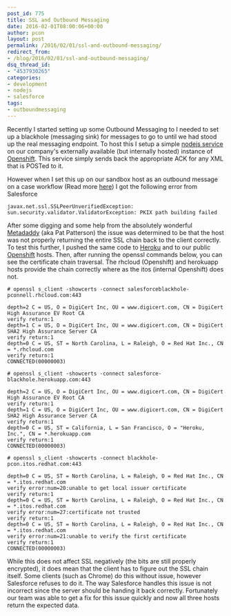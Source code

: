 ```yaml
---
post_id: 775
title: SSL and Outbound Messaging
date: 2016-02-01T08:00:06+00:00
author: pcon
layout: post
permalink: /2016/02/01/ssl-and-outbound-messaging/
redirect_from:
- /blog/2016/02/01/ssl-and-outbound-messaging/
dsq_thread_id:
- "4537930265"
categories:
- development
- nodejs
- salesforce
tags:
- outboundmessaging
---
```

Recently I started setting up some Outbound Messaging to I needed to set up a blackhole (messaging sink) for messages to go to until we had stood up the real messaging endpoint.  To host this I setup a simple [nodejs service](https://github.com/pcon/salesforce-blackhole) on our company's externally available (but internally hosted) instance of [Openshift](http://openshift.redhat.com).  This service simply sends back the appropriate ACK for any XML that is POSTed to it.

<!--more-->

However when I set this up on our sandbox host as an outbound message on a case workflow (Read more [here](http://blog.deadlypenguin.com/blog/2016/01/19/salesforce-and-fuse-rolling-your-own-esb/)) I got the following error from Salesforce

```text
javax.net.ssl.SSLPeerUnverifiedException: sun.security.validator.ValidatorException: PKIX path building failed
```

After some digging and some help from the absolutely wonderful [Metadaddy](https://twitter.com/metadaddy) (aka Pat Patterson) the issue was determined to be that the host was not properly returning the entire SSL chain back to the client correctly.  To test this further, I pushed the same code to [Heroku](http://heroku.com) and to our public [Openshift](https://www.openshift.com/) hosts.  Then, after running the openssl commands below, you can see the certificate chain traversal.  The rhcloud (Openshift) and herokuapp hosts provide the chain correctly where as the itos (internal Openshift) does not.

```text
# openssl s_client -showcerts -connect salesforceblackhole-pconnell.rhcloud.com:443

depth=2 C = US, O = DigiCert Inc, OU = www.digicert.com, CN = DigiCert High Assurance EV Root CA
verify return:1
depth=1 C = US, O = DigiCert Inc, OU = www.digicert.com, CN = DigiCert SHA2 High Assurance Server CA
verify return:1
depth=0 C = US, ST = North Carolina, L = Raleigh, O = Red Hat Inc., CN = *.rhcloud.com
verify return:1
CONNECTED(00000003)

# openssl s_client -showcerts -connect salesforce-blackhole.herokuapp.com:443

depth=2 C = US, O = DigiCert Inc, OU = www.digicert.com, CN = DigiCert High Assurance EV Root CA
verify return:1
depth=1 C = US, O = DigiCert Inc, OU = www.digicert.com, CN = DigiCert SHA2 High Assurance Server CA
verify return:1
depth=0 C = US, ST = California, L = San Francisco, O = "Heroku, Inc.", CN = *.herokuapp.com
verify return:1
CONNECTED(00000003)

# openssl s_client -showcerts -connect blackhole-pcon.itos.redhat.com:443

depth=0 C = US, ST = North Carolina, L = Raleigh, O = Red Hat Inc., CN = *.itos.redhat.com
verify error:num=20:unable to get local issuer certificate
verify return:1
depth=0 C = US, ST = North Carolina, L = Raleigh, O = Red Hat Inc., CN = *.itos.redhat.com
verify error:num=27:certificate not trusted
verify return:1
depth=0 C = US, ST = North Carolina, L = Raleigh, O = Red Hat Inc., CN = *.itos.redhat.com
verify error:num=21:unable to verify the first certificate
verify return:1
CONNECTED(00000003)
```

While this does not affect SSL negatively (the bits are still properly encrypted), it does mean that the client has to figure out the SSL chain itself.  Some clients (such as Chrome) do this without issue, however Salesforce refuses to do it.  The way Salesforce handles this issue is not incorrect since the server should be handing it back correctly.  Fortunately our team was able to get a fix for this issue quickly and now all three hosts return the expected data.